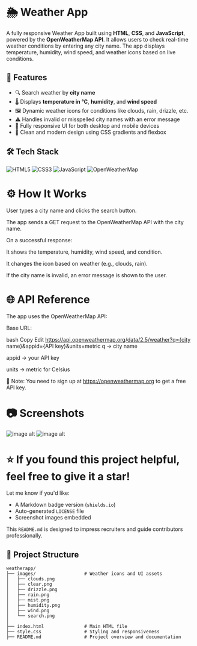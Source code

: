 # 🌦️ Weather App

A fully responsive Weather App built using **HTML**, **CSS**, and **JavaScript**, powered by the **OpenWeatherMap API**. It allows users to check real-time weather conditions by entering any city name. The app displays temperature, humidity, wind speed, and weather icons based on live conditions.


## 📌 Features

- 🔍 Search weather by **city name**
- 🌡️ Displays **temperature in °C**, **humidity**, and **wind speed**
- 🖼️ Dynamic weather icons for conditions like clouds, rain, drizzle, etc.
- ⚠️ Handles invalid or misspelled city names with an error message
- 📱 Fully responsive UI for both desktop and mobile devices
- 🎨 Clean and modern design using CSS gradients and flexbox


## 🛠️ Tech Stack

![HTML5](https://img.shields.io/badge/HTML5-5-E34F26?logo=html5&logoColor=white)
![CSS3](https://img.shields.io/badge/CSS3-3-1572B6?logo=css3&logoColor=white)
![JavaScript](https://img.shields.io/badge/JavaScript-ES6-F7DF1E?logo=javascript&logoColor=black)
![OpenWeatherMap](https://img.shields.io/badge/OpenWeatherMap-API-orange?logo=OpenWeatherMap&logoColor=white)


# ⚙️ How It Works

User types a city name and clicks the search button.

The app sends a GET request to the OpenWeatherMap API with the city name.

On a successful response:

It shows the temperature, humidity, wind speed, and condition.

It changes the icon based on weather (e.g., clouds, rain).

If the city name is invalid, an error message is shown to the user.

# 🌐 API Reference
The app uses the OpenWeatherMap API:

Base URL:

bash
Copy
Edit
https://api.openweathermap.org/data/2.5/weather?q={city name}&appid={API key}&units=metric
q → city name

appid → your API key

units → metric for Celsius

🔑 Note: You need to sign up at https://openweathermap.org to get a free API key.

# 📷 Screenshots

![image alt](https://github.com/itsgauresh/weatherapp/blob/106a989ef91115d12a5ac510c19739430492b83d/Screenshot%202025-06-27%20235438.png)
![image alt](https://github.com/itsgauresh/weatherapp/blob/106a989ef91115d12a5ac510c19739430492b83d/Screenshot%202025-06-27%20235502.png)

# ⭐ If you found this project helpful, feel free to give it a star!

Let me know if you'd like:
- A Markdown badge version (`shields.io`)
- Auto-generated `LICENSE` file
- Screenshot images embedded

This `README.md` is designed to impress recruiters and guide contributors professionally.


## 📁 Project Structure

```plaintext
weatherapp/
├── images/                  # Weather icons and UI assets
│   ├── clouds.png
│   ├── clear.png
│   ├── drizzle.png
│   ├── rain.png
│   ├── mist.png
│   ├── humidity.png
│   ├── wind.png
│   └── search.png
│
├── index.html               # Main HTML file
├── style.css                # Styling and responsiveness
├── README.md                # Project overview and documentation

